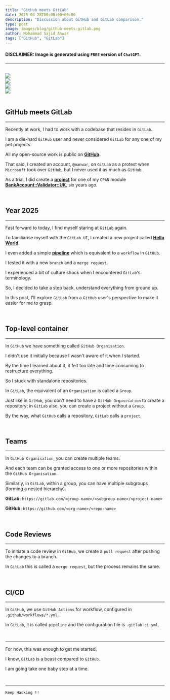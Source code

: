```yaml
---
title: "GitHub meets GitLab"
date: 2025-03-28T00:00:00+00:00
description: "Discussion about GitHub and GitLab comparison."
type: post
image: images/blog/github-meets-gitlab.png
author: Mohammad Sajid Anwar
tags: ["GitHub", "GitLab"]
---
```


#### **DISCLAIMER:** Image is generated using `FREE` version of `ChatGPT`.
***

<br>

<div class="container">
    <div class="row g-4 justify-content-center">
        <div class="col-12 col-sm mb-3 p-2 text-center">
            <a href="/blog/git-show" title="git show ...">
                <img src="/images/blog/git-show-mini.png" class="img-fluid"
                style="object-fit: cover; aspect-ratio: 16/9;">
            </a>
        </div>
        <div class="col-12 col-sm mb-3 p-2 text-center">
            <a href="/blog/git-bisect" title="git bisect ...">
                <img src="/images/blog/git-bisect-mini.png" class="img-fluid rounded-3 border border-3"
                style="object-fit: cover; aspect-ratio: 16/9;">
            </a>
        </div>
        <div class="col-12 col-sm mb-3 p-2 text-center">
            <a href="/blog/github-actions" title="GitHub Actions">
                <img src="/images/blog/github-actions-mini.png" class="img-fluid rounded-3 border border-3"
                style="object-fit: cover; aspect-ratio: 16/9;">
            </a>
        </div>
        <div class="col-12 col-sm mb-3 p-2 text-center">
            <a href="/blog/git-refs" title="git refs ...">
                <img src="/images/blog/git-refs-mini.png" class="img-fluid rounded-3 border border-3"
                style="object-fit: cover; aspect-ratio: 16/9;">
            </a>
        </div>
    </div>
</div>

<br>

## GitHub meets GitLab
***

Recently at work, I had to work with a codebase that resides in `GitLab`.

I am a die-hard `GitHub` user and never considered `GitLab` for any one of my pet projects.

All my open-source work is public on [**GitHub**](https://github.com/manwar).

That said, I created an account, `@manwar`, on `GitLab` as a protest when `Microsoft` took over `GitHub`, but I never used it as much as `GitHub`.

As a trial, I did create a [**project**](https://gitlab.com/manwar/BankAccount-Validator-UK) for one of my `CPAN` module [**BankAccount::Validator::UK**](https://metacpan.org/dist/BankAccount-Validator-UK), six years ago.

<br>

## Year 2025
***

Fast forward to today, I find myself staring at `GitLab` again.

To familiarise myself with the `GitLab UI`, I created a new project called [**Hello World**](https://gitlab.com/manwar/hello-world).

I even added a simple [**pipeline**](https://gitlab.com/manwar/hello-world/-/blob/main/.gitlab-ci.yml) which is equivalent to a `workflow` in `GitHub`.

I tested it with a new `branch` and a `merge request`.

I experienced a bit of culture shock when I encountered `GitLab`'s terminology.

So, I decided to take a step back, understand everything from ground up.

In this post, I'll explore `GitLab` from a `GitHub` user's perspective to make it easier for me to grasp.

<br>

## Top-level container
***

In `GitHub` we have something called `GitHub Organisation`.

I didn't use it initially because I wasn't aware of it when I started.

By the time I learned about it, it felt too late and time consuming to restructure everything.

So I stuck with standalone repositories.

In `GitLab`, the equivalent of an `Organisation` is called a `Group`.

Just like in `GitHub`, you don't need to have a `GitHub Organisation` to create a repository; in `GitLab` also, you can create a project without a `Group`.

By the way, what `GitHub` calls a repository, `GitLab` calls a `project`.

<br>

## Teams
***

In `GitHub Organisation`, you can create multiple teams.

And each team can be granted access to one or more repositories within the `GitHub Organisation`.

Similarly, in `GitLab`, within a group, you can have multiple subgroups (forming a nested hierarchy).

**GitLab:** `https://gitlab.com/<group-name>/<subgroup-name>/<project-name>`

**GitHub:** `https://github.com/<org-name>/<repo-name>`

<br>

## Code Reviews
***

To initiate a code review in `GitHub`, we create a `pull request` after pushing the changes to a branch.

In `GitLab` this is called a `merge request`, but the process remains the same.

<br>

## CI/CD
***

In `GitHub`, we use `GitHub Actions` for workflow, configured in `.github/workflows/*.yml`.

In `GitLab`, it is called `pipeline` and the configuration file is `.gitlab-ci.yml`.

<br>

***

For now, this was enough to get me started.

I know, `GitLab` is a beast compared to `GitHub`.

I am going take one baby step at a time.

<br>

***

`Keep Hacking !!`
